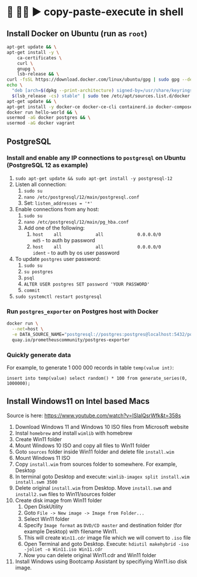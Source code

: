 # 📝 👨‍💻 ▶️ copy-paste-execute in shell

## Install Docker on Ubuntu (run as `root`)
```bash
apt-get update && \
apt-get install -y \
    ca-certificates \
    curl \
    gnupg \
    lsb-release && \
curl -fsSL https://download.docker.com/linux/ubuntu/gpg | sudo gpg --dearmor -o /usr/share/keyrings/docker-archive-keyring.gpg && \
echo \
  "deb [arch=$(dpkg --print-architecture) signed-by=/usr/share/keyrings/docker-archive-keyring.gpg] https://download.docker.com/linux/ubuntu \
  $(lsb_release -cs) stable" | sudo tee /etc/apt/sources.list.d/docker.list > /dev/null && \
apt-get update && \
apt-get install -y docker-ce docker-ce-cli containerd.io docker-compose && \
docker run hello-world && \
usermod -aG docker postgres && \
usermod -aG docker vagrant
```

## PostgreSQL
### Install and enable any IP connections to `postgresql` on Ubuntu (PostgreSQL 12 as example)
1. `sudo apt-get update && sudo apt-get install -y postgresql-12`
2. Listen all connection:
    1. `sudo su`
    2. `nano /etc/postgresql/12/main/postgresql.conf`
    3. Set: `listen_addresses = '*'`
3. Enable connections from any host:
    1. `sudo su`
    2. `nano /etc/postgresql/12/main/pg_hba.conf`
    3. Add one of the following:
        1. `host    all             all             0.0.0.0/0               md5` - to auth by password
        2. `host    all             all             0.0.0.0/0               ident` - to auth by os user password
4. To update `postgres` user password:
    1. `sudo su`
    2. `su postgres`
    3. `psql`
    4. `ALTER USER postgres SET password 'YOUR PASSWORD'`
    5. `commit`
6. `sudo systemctl restart postgresql`

### Run `postgres_exporter` on Postgres host with Docker
```bash
docker run \
  --net=host \
  -e DATA_SOURCE_NAME="postgresql://postgres:postgres@localhost:5432/postgres?sslmode=disable" \
  quay.io/prometheuscommunity/postgres-exporter
```

### Quickly generate data
For example, to generate 1 000 000 records in table `temp(value int)`:
```
insert into temp(value) select random() * 100 from generate_series(0, 1000000);
```

## Install Windows11 on Intel based Macs
Source is here: https://www.youtube.com/watch?v=ISlalQsrWfk&t=358s

1. Download Windows 11 and Windows 10 ISO files from Microsoft website
2. Instal `homebrew` and install `wimlib` with homebrew
3. Create Win11 folder
4. Mount Windows 10 ISO and copy all files to Win11 folder
5. Goto `sources` folder inside Win11 folder and delete file `install.wim`
6. Mount Windows 11 ISO
7. Copy `install.wim` from sources folder to somewhere. For example, Desktop
8. In terminal goto Desktop and execute: `wimlib-imagex split install.wim install.swm 3500`
9. Delete original `install.wim` from Desktop. Move `install.swm` and `install2.swm` files to Win11/sources folder
10. Create disk image from Win11 folder
    1. Open DiskUtility
    2. Goto `File -> New image -> Image from Folder...`
    3. Select Win11 folder
    4. Specify `Image format` as `DVD/CD master` and destination folder (for example Desktop) with filename Win11.
    5. This will create `Win11.cdr` image file which we will convert to `.iso` file
    6. Open Terminal and goto Desktop. Execute: `hdiutil makehybrid -iso -joliet -o Win11.iso Win11.cdr`
    7. Now you can delete original Win11.cdr and Win11 folder
8. Install Windows using Bootcamp Assistant by specifiying Win11.iso disk image.
